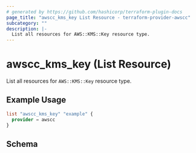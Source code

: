 ```yaml
---
# generated by https://github.com/hashicorp/terraform-plugin-docs
page_title: "awscc_kms_key List Resource - terraform-provider-awscc"
subcategory: ""
description: |-
  List all resources for AWS::KMS::Key resource type.
---
```


# awscc_kms_key (List Resource)

List all resources for `AWS::KMS::Key` resource type.

## Example Usage

```terraform
list "awscc_kms_key" "example" {
  provider = awscc
}
```

<!-- schema generated by tfplugindocs -->
## Schema

